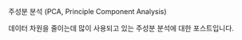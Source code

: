 주성분 분석 (PCA, Principle Component Analysis)

데이터 차원을 줄이는데 많이 사용되고 있는 주성분 분석에 대한 포스트입니다. 


<!--stackedit_data:
eyJoaXN0b3J5IjpbMTU4NTU4NTExMl19
-->